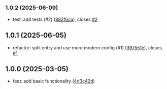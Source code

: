 ## <small>1.0.2 (2025-06-09)</small>

- test: add tests (#2) ([882f6ca](https://github.com/supernaut/next-image-storyblok-loader/commit/882f6ca)), closes [#2](https://github.com/supernaut/next-image-storyblok-loader/issues/2)

## 1.0.1 (2025-06-05)

- refactor: split entry and use more modern config (#1) ([397551e](https://github.com/supernaut/next-image-storyblok-loader/commit/397551e)), closes [#1](https://github.com/supernaut/next-image-storyblok-loader/issues/1)

## 1.0.0 (2025-03-05)

- feat: add basic functionality ([4d3c42d](https://github.com/supernaut/next-image-storyblok-loader/commit/4d3c42d))
